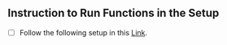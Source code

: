 ## Instruction to Run Functions in the Setup
- [ ] Follow the following setup in this [Link](https://github.com/ganeshb15/Tools/blob/master/PythonOnlineSetup/doc/OnlineSetup.html).

